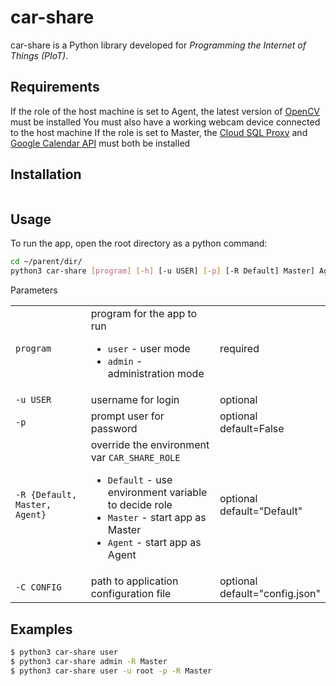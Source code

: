 # car-share

car-share is a Python library developed for _Programming the Internet of Things (PIoT)_.

## Requirements
If the role of the host machine is set to Agent, the latest version of [OpenCV](opencv.org) must be installed
You must also have a working webcam device connected to the host machine
If the role is set to Master, the [Cloud SQL Proxy](https://cloud.google.com/sql/docs/mysql/sql-proxy) and 
[Google Calendar API](https://developers.google.com/calendar/overview) must both be installed

## Installation

```bash

```

## Usage

To run the app, open the root directory as a python command:
```bash
cd ~/parent/dir/
python3 car-share [program] [-h] [-u USER] [-p] [-R Default] Master] Agent] [-C CONFIG]
```
Parameters
<table>
    <tr>
        <td><code>program</code></td>
        <td>
            program for the app to run
            <ul>
                <li><code>user</code> - user mode</li>
                <li><code>admin</code> - administration mode</li>
            </ul>
        </td>
        <td>required</td>
    </tr>
    <tr>
        <td><code>-u USER</code></td>
        <td>username for login</td>
        <td>optional</td>
    </tr>
    <tr>
        <td><code>-p</code></td>
        <td>prompt user for password</td>
        <td>optional<br/>default=False</td>
    </tr>
    <tr>
        <td><code>-R {Default, Master, Agent}</code></td>
        <td>
            override the environment var <code>CAR_SHARE_ROLE</code>
            <ul>
                <li><code>Default</code> - use environment variable to decide role</li>
                <li><code>Master</code> - start app as Master</li>
                <li><code>Agent</code> - start app as Agent</li>
            </ul>
        </td>
        <td>optional<br/>default="Default"</td>
    </tr>
    <tr>
        <td><code>-C CONFIG</code></td>
        <td>path to application configuration file</td>
        <td>optional<br>default="config.json"</td>
    </tr>
</table>

## Examples

```bash
$ python3 car-share user
$ python3 car-share admin -R Master
$ python3 car-share user -u root -p -R Master
```